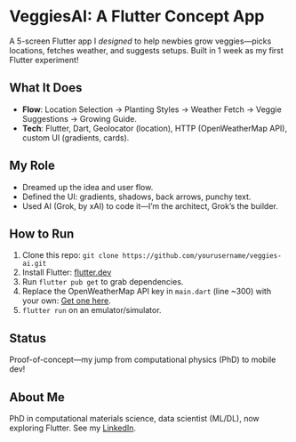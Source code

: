 # VeggiesAI: A Flutter Concept App

A 5-screen Flutter app I *designed* to help newbies grow veggies—picks locations, fetches weather, and suggests setups. Built in 1 week as my first Flutter experiment!

## What It Does
- **Flow**: Location Selection → Planting Styles → Weather Fetch → Veggie Suggestions → Growing Guide.
- **Tech**: Flutter, Dart, Geolocator (location), HTTP (OpenWeatherMap API), custom UI (gradients, cards).

## My Role
- Dreamed up the idea and user flow.
- Defined the UI: gradients, shadows, back arrows, punchy text.
- Used AI (Grok, by xAI) to code it—I’m the architect, Grok’s the builder.

## How to Run
1. Clone this repo: `git clone https://github.com/yourusername/veggies-ai.git`
2. Install Flutter: [flutter.dev](https://flutter.dev)
3. Run `flutter pub get` to grab dependencies.
4. Replace the OpenWeatherMap API key in `main.dart` (line ~300) with your own: [Get one here](https://openweathermap.org/api).
5. `flutter run` on an emulator/simulator.

## Status
Proof-of-concept—my jump from computational physics (PhD) to mobile dev!


## About Me
PhD in computational materials science, data scientist (ML/DL), now exploring Flutter. See my [LinkedIn](https://www.linkedin.com/in/surajitbasakk/).
